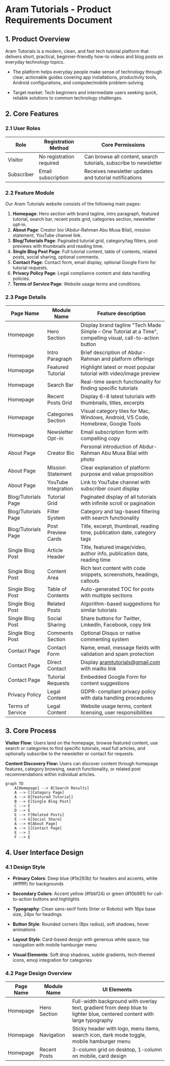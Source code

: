 # Aram Tutorials - Product Requirements Document

## 1. Product Overview

Aram Tutorials is a modern, clean, and fast tech tutorial platform that delivers short, practical, beginner-friendly how-to videos and blog posts on everyday technology topics.

* The platform helps everyday people make sense of technology through clear, actionable guides covering app installations, productivity tools, Android configurations, and computer/mobile problem-solving.

* Target market: Tech beginners and intermediate users seeking quick, reliable solutions to common technology challenges.

## 2. Core Features

### 2.1 User Roles

| Role       | Registration Method      | Core Permissions                                                  |
| ---------- | ------------------------ | ----------------------------------------------------------------- |
| Visitor    | No registration required | Can browse all content, search tutorials, subscribe to newsletter |
| Subscriber | Email subscription       | Receives newsletter updates and tutorial notifications            |

### 2.2 Feature Module

Our Aram Tutorials website consists of the following main pages:

1. **Homepage**: Hero section with brand tagline, intro paragraph, featured tutorial, search bar, recent posts grid, categories section, newsletter opt-in.
2. **About Page**: Creator bio (Abdur-Rahman Abu Musa Bilal), mission statement, YouTube channel link.
3. **Blog/Tutorials Page**: Paginated tutorial grid, category/tag filters, post previews with thumbnails and reading time.
4. **Single Blog Post Page**: Full tutorial content, table of contents, related posts, social sharing, optional comments.
5. **Contact Page**: Contact form, email display, optional Google Form for tutorial requests.
6. **Privacy Policy Page**: Legal compliance content and data handling policies.
7. **Terms of Service Page**: Website usage terms and conditions.

### 2.3 Page Details

| Page Name           | Module Name         | Feature description                                                                                         |
| ------------------- | ------------------- | ----------------------------------------------------------------------------------------------------------- |
| Homepage            | Hero Section        | Display brand tagline "Tech Made Simple – One Tutorial at a Time", compelling visual, call-to-action button |
| Homepage            | Intro Paragraph     | Brief description of Abdur-Rahman and platform offerings                                                    |
| Homepage            | Featured Tutorial   | Highlight latest or most popular tutorial with video/image preview                                          |
| Homepage            | Search Bar          | Real-time search functionality for finding specific tutorials                                               |
| Homepage            | Recent Posts Grid   | Display 6-8 latest tutorials with thumbnails, titles, excerpts                                              |
| Homepage            | Categories Section  | Visual category tiles for Mac, Windows, Android, VS Code, Homebrew, Google Tools                            |
| Homepage            | Newsletter Opt-in   | Email subscription form with compelling copy                                                                |
| About Page          | Creator Bio         | Personal introduction of Abdur-Rahman Abu Musa Bilal with photo                                             |
| About Page          | Mission Statement   | Clear explanation of platform purpose and value proposition                                                 |
| About Page          | YouTube Integration | Link to YouTube channel with subscriber count display                                                       |
| Blog/Tutorials Page | Tutorial Grid       | Paginated display of all tutorials with infinite scroll or pagination                                       |
| Blog/Tutorials Page | Filter System       | Category and tag-based filtering with search functionality                                                  |
| Blog/Tutorials Page | Post Preview Cards  | Title, excerpt, thumbnail, reading time, publication date, category tags                                    |
| Single Blog Post    | Article Header      | Title, featured image/video, author info, publication date, reading time                                    |
| Single Blog Post    | Content Area        | Rich text content with code snippets, screenshots, headings, callouts                                       |
| Single Blog Post    | Table of Contents   | Auto-generated TOC for posts with multiple sections                                                         |
| Single Blog Post    | Related Posts       | Algorithm-based suggestions for similar tutorials                                                           |
| Single Blog Post    | Social Sharing      | Share buttons for Twitter, LinkedIn, Facebook, copy link                                                    |
| Single Blog Post    | Comments Section    | Optional Disqus or native commenting system                                                                 |
| Contact Page        | Contact Form        | Name, email, message fields with validation and spam protection                                             |
| Contact Page        | Direct Contact      | Display <aramtutorials@gmail.com> with mailto link                                                          |
| Contact Page        | Tutorial Requests   | Embedded Google Form for content suggestions                                                                |
| Privacy Policy      | Legal Content       | GDPR-compliant privacy policy with data handling procedures                                                 |
| Terms of Service    | Legal Content       | Website usage terms, content licensing, user responsibilities                                               |

## 3. Core Process

**Visitor Flow:**
Users land on the homepage, browse featured content, use search or categories to find specific tutorials, read full articles, and optionally subscribe to the newsletter or contact for requests.

**Content Discovery Flow:**
Users can discover content through homepage features, category browsing, search functionality, or related post recommendations within individual articles.

```mermaid
graph TD
    A[Homepage] --> B[Search Results]
    A --> C[Category Page]
    A --> D[Featured Tutorial]
    B --> E[Single Blog Post]
    C --> E
    D --> E
    E --> F[Related Posts]
    E --> G[Social Share]
    A --> H[About Page]
    A --> I[Contact Page]
    E --> I
    F --> E
```

## 4. User Interface Design

### 4.1 Design Style

* **Primary Colors**: Deep blue (#1e293b) for headers and accents, white (#ffffff) for backgrounds

* **Secondary Colors**: Accent yellow (#fbbf24) or green (#10b981) for call-to-action buttons and highlights

* **Typography**: Clean sans-serif fonts (Inter or Roboto) with 16px base size, 24px for headings

* **Button Style**: Rounded corners (8px radius), soft shadows, hover animations

* **Layout Style**: Card-based design with generous white space, top navigation with mobile hamburger menu

* **Visual Elements**: Soft drop shadows, subtle gradients, tech-themed icons, emoji integration for categories

### 4.2 Page Design Overview

| Page Name | Module Name  | UI Elements                                                                                                              |
| --------- | ------------ | ------------------------------------------------------------------------------------------------------------------------ |
| Homepage  | Hero Section | Full-width background with overlay text, gradient from deep blue to lighter blue, centered content with large typography |
| Homepage  | Navigation   | Sticky header with logo, menu items, search icon, dark mode toggle, mobile hamburger menu                                |
| Homepage  | Recent Posts | 3-column grid on desktop, 1-column on mobile, card design                                                                |

